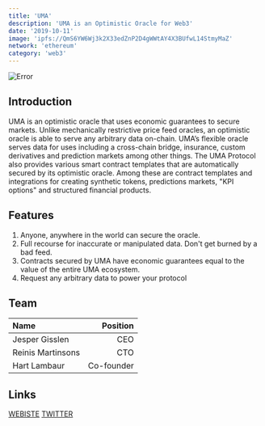 ```yaml
---
title: 'UMA'
description: 'UMA is an Optimistic Oracle for Web3'
date: '2019-10-11'
image: 'ipfs://QmS6YW6Wj3k2X33edZnP2D4gWWtAY4X3BUfwL14StmyMaZ'
network: 'ethereum'
category: 'web3'
---
```


![Error](ipfs://QmQmxr1y6udWFC8rjuCmAbFqxKvNTjAQEo11bANQZv9HNt)

## Introduction
UMA is an optimistic oracle that uses economic guarantees to secure markets. Unlike mechanically restrictive price feed oracles, an optimistic oracle is able to serve any arbitrary data on-chain. UMA’s flexible oracle serves data for uses including a cross-chain bridge, insurance, custom derivatives and prediction markets among other things. The UMA Protocol also provides various smart contract templates that are automatically secured by its optimistic oracle. Among these are contract templates and integrations for creating synthetic tokens, predictions markets, "KPI options" and structured financial products.


## Features
1. Anyone, anywhere in the world can secure the oracle.
2. Full recourse for inaccurate or manipulated data. Don't get burned by a bad feed.
3. Contracts secured by UMA have economic guarantees equal to the value of the entire UMA ecosystem.
4. Request any arbitrary data to power your protocol

## Team

| Name  |  Position |
|:---|---:|
| Jesper Gisslen | CEO |
| Reinis Martinsons | CTO |
|Hart Lambaur | Co-founder|

## Links

[WEBISTE](https://umaproject.org/)
[TWITTER](https://twitter.com/UMAprotocol)
